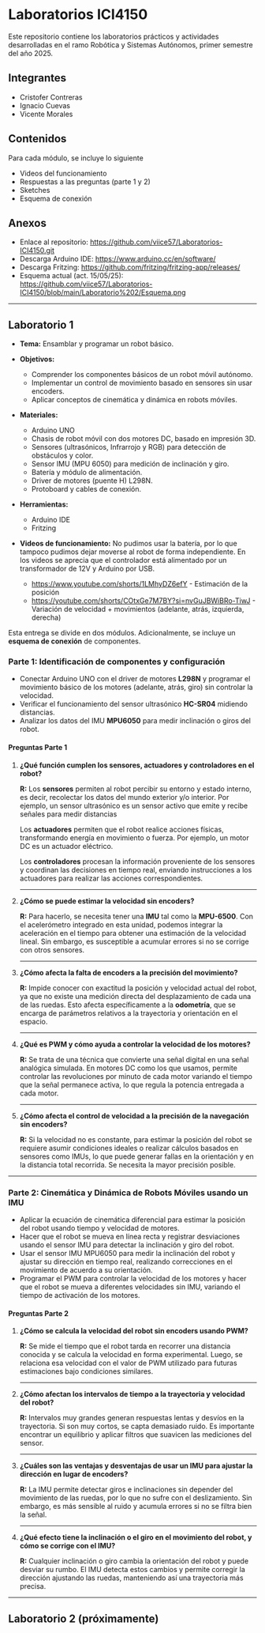 # Laboratorios ICI4150

Este repositorio contiene los laboratorios prácticos y actividades desarrolladas en el ramo Robótica y Sistemas Autónomos, primer semestre del año 2025.
 
## Integrantes

- Cristofer Contreras
- Ignacio Cuevas
- Vicente Morales

## Contenidos

Para cada módulo, se incluye lo siguiente

* Videos del funcionamiento
* Respuestas a las preguntas (parte 1 y 2)
* Sketches
* Esquema de conexión

## Anexos

* Enlace al repositorio: https://github.com/viice57/Laboratorios-ICI4150.git
* Descarga Arduino IDE: https://www.arduino.cc/en/software/
* Descarga Fritzing: https://github.com/fritzing/fritzing-app/releases/
* Esquema actual (act. 15/05/25): https://github.com/viice57/Laboratorios-ICI4150/blob/main/Laboratorio%202/Esquema.png

---

## Laboratorio 1

* **Tema:** Ensamblar y programar un robot básico.

* **Objetivos:**
    * Comprender los componentes básicos de un robot móvil autónomo.
    * Implementar un control de movimiento basado en sensores sin usar encoders.
    * Aplicar conceptos de cinemática y dinámica en robots móviles.

* **Materiales:**
    * Arduino UNO
    * Chasis de robot móvil con dos motores DC, basado en impresión 3D.
    * Sensores (ultrasónicos, Infrarrojo y RGB) para detección de obstáculos y color.
    * Sensor IMU (MPU 6050) para medición de inclinación y giro.
    * Batería y módulo de alimentación.
    * Driver de motores (puente H) L298N.
    * Protoboard y cables de conexión.

* **Herramientas:**
    * Arduino IDE
    * Fritzing

* **Videos de funcionamiento:** No pudimos usar la batería, por lo que tampoco pudimos dejar moverse al robot de forma independiente. En los videos se aprecia que el controlador está alimentado por un transformador de 12V y Arduino por USB.

    * https://www.youtube.com/shorts/1LMhyDZ6efY - Estimación de la posición 
    * https://youtube.com/shorts/COtxGe7M7BY?si=nvGuJBWiBRo-TiwJ - Variación de velocidad + movimientos (adelante, atrás, izquierda, derecha)

Esta entrega se divide en dos módulos. Adicionalmente, se incluye un **esquema de conexión** de componentes.

### Parte 1: Identificación de componentes y configuración

* Conectar Arduino UNO con el driver de motores **L298N** y programar el movimiento básico de los motores (adelante, atrás, giro) sin controlar la velocidad.
* Verificar el funcionamiento del sensor ultrasónico **HC-SR04** midiendo
distancias.
* Analizar los datos del IMU **MPU6050** para medir inclinación o giros
del robot.

#### Preguntas Parte 1

1. **¿Qué función cumplen los sensores, actuadores y controladores en el robot?**

    **R:** Los **sensores** permiten al robot percibir su entorno y estado interno, es decir, recolectar los datos del mundo exterior y/o interior. Por ejemplo, un sensor ultrasónico es un sensor activo que emite y recibe señales para medir distancias

    Los **actuadores** permiten que el robot realice acciones físicas, transformando energía en movimiento o fuerza. Por ejemplo, un motor DC es un actuador eléctrico.

    Los **controladores** procesan la información proveniente de los sensores y coordinan las decisiones en tiempo real, enviando instrucciones a los actuadores para realizar las acciones correspondientes.

    ---

2. **¿Cómo se puede estimar la velocidad sin encoders?**

    **R:** Para hacerlo, se necesita tener una **IMU** tal como la **MPU-6500**. Con el acelerómetro integrado en esta unidad, podemos integrar la aceleración en el tiempo para obtener una estimación de la velocidad lineal. Sin embargo, es susceptible a acumular errores si no se corrige con otros sensores.

    ---

3. **¿Cómo afecta la falta de encoders a la precisión del movimiento?**

    **R:** Impide conocer con exactitud la posición y velocidad actual del robot, ya que no existe una medición directa del desplazamiento de cada una de las ruedas. Esto afecta específicamente a la **odometría**, que se encarga de parámetros relativos a la trayectoria y orientación en el espacio.

    ---

4. **¿Qué es PWM y cómo ayuda a controlar la velocidad de los motores?**

    **R:** Se trata de una técnica que convierte una señal digital en una señal analógica simulada. En motores DC como los que usamos, permite controlar las revoluciones por minuto de cada motor variando el tiempo que la señal permanece activa, lo que regula la potencia entregada a cada motor.

    ---

5. **¿Cómo afecta el control de velocidad a la precisión de la navegación sin encoders?**

    **R:** Si la velocidad no es constante, para estimar la posición del robot se requiere asumir condiciones ideales o realizar cálculos basados en sensores como IMUs, lo que puede generar fallas en la orientación y en la distancia total recorrida. Se necesita la mayor precisión posible.

---
### Parte 2: Cinemática y Dinámica de Robots Móviles usando un IMU

* Aplicar la ecuación de cinemática diferencial para estimar la posición
del robot usando tiempo y velocidad de motores.
* Hacer que el robot se mueva en línea recta y registrar desviaciones
usando el sensor IMU para detectar la inclinación y giro del robot.
* Usar el sensor IMU MPU6050 para medir la inclinación del robot y
ajustar su dirección en tiempo real, realizando correcciones en el movimiento de acuerdo a su orientación.
* Programar el PWM para controlar la velocidad de los motores y hacer
que el robot se mueva a diferentes velocidades sin IMU, variando el
tiempo de activación de los motores.

#### Preguntas Parte 2

1. **¿Cómo se calcula la velocidad del robot sin encoders usando PWM?**

    **R:** Se mide el tiempo que el robot tarda en recorrer una distancia conocida y se calcula la velocidad en forma experimental. Luego, se relaciona esa velocidad con el valor de PWM utilizado para futuras estimaciones bajo condiciones similares.

    ---

2. **¿Cómo afectan los intervalos de tiempo a la trayectoria y velocidad del robot?**

    **R:** Intervalos muy grandes generan respuestas lentas y desvíos en la trayectoria. Si son muy cortos, se capta demasiado ruido. Es importante encontrar un equilibrio y aplicar filtros que suavicen las mediciones del sensor.

    ---

3. **¿Cuáles son las ventajas y desventajas de usar un IMU para ajustar la dirección en lugar de encoders?**

    **R:** La IMU permite detectar giros e inclinaciones sin depender del movimiento de las ruedas, por lo que no sufre con el deslizamiento. Sin embargo, es más sensible al ruido y acumula errores si no se filtra bien la señal.

    ---

4. **¿Qué efecto tiene la inclinación o el giro en el movimiento del robot, y cómo se corrige con el IMU?**

    **R:** Cualquier inclinación o giro cambia la orientación del robot y puede desviar su rumbo. El IMU detecta estos cambios y permite corregir la dirección ajustando las ruedas, manteniendo así una trayectoria más precisa.

---

## Laboratorio 2 (próximamente)
